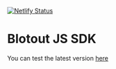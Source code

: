 [![Netlify Status](https://api.netlify.com/api/v1/badges/b42cba17-1cdd-4050-9e56-cbb4d544eca7/deploy-status)](https://app.netlify.com/sites/blotout-js-sdk/deploys)

# Blotout JS SDK

You can test the latest version [here](https://jsdemo.blotout.io)
